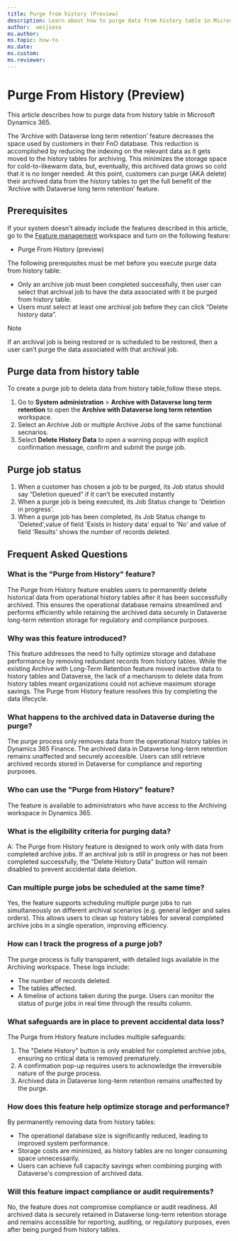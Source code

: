 ```yaml
---
title: Purge from history (Preview)
description: Learn about how to purge data from history table in Microsoft Dynamics 365.
author:  weijiesa
ms.author: 
ms.topic: how-to
ms.date: 
ms.custom:
ms.reviewer: 
---
```


# Purge From History (Preview)

This article describes how to purge data from history table in Microsoft Dynamics 365.

The ‘Archive with Dataverse long term retention’ feature decreases the space used by customers in their FnO database. This reduction is accomplished by reducing the indexing on the relevant data as it gets moved to the history tables for archiving. This minimizes the storage space for cold-to-likewarm data, but, eventually, this archived data grows so cold that it is no longer needed. At this point, customers can purge (AKA delete) their archived data from the history tables to get the full benefit of the ‘Archive with Dataverse long term retention’ feature. 

## Prerequisites

If your system doesn't already include the features described in this article, go to the [Feature management](../../fin-ops/get-started/feature-management/feature-management-overview.md) workspace and turn on the following feature:

- <To be checked with engineering team> Purge From History (preview) 

The following prerequisites must be met before you execute purge data from history table:
-  Only an archive job must been completed successfully, then user can select that archival job to have the data associated with it be purged from history table.
-  Users must select at least one archival job before they can click “Delete history data”.

 > [!NOTE]
 > If an archival job is being restored or is scheduled to be restored, then a user can’t purge the data associated with that archival job.

## Purge data from history table

To create a purge job to deleta data from history table,follow these steps.

1. Go to **System administration** \> **Archive with Dataverse long term retention** to open the **Archive with Dataverse long term retention** workspace.
2. Select an Archive Job or multiple Archive Jobs of the same functional secnarios.
3. Select **Delete History Data** to open a warning popup with explicit confirmation message, confirm and submit the purge job.

## Purge job status
1. When a customer has chosen a job to be purged, its Job status should say “Deletion queued” if it can’t be executed instantly 
1. When a purge job is being executed, its Job Status change to 'Deletion in progress'.
1. When a purge job has been completed, its Job Status change to 'Deleted',value of field 'Exists in history data' equal to 'No' and value of field 'Results' shows the number of records deleted.

## Frequent Asked Questions

### What is the "Purge from History" feature? 
The Purge from History feature enables users to permanently delete historical data from operational history tables after it has been successfully archived. This ensures the operational database remains streamlined and performs efficiently while retaining the archived data securely in Dataverse long-term retention storage for regulatory and compliance purposes. 

### Why was this feature introduced? 
This feature addresses the need to fully optimize storage and database performance by removing redundant records from history tables. While the existing Archive with Long-Term Retention feature moved inactive data to history tables and Dataverse, the lack of a mechanism to delete data from history tables meant organizations could not achieve maximum storage savings. The Purge from History feature resolves this by completing the data lifecycle. 
 
### What happens to the archived data in Dataverse during the purge? 
The purge process only removes data from the operational history tables in Dynamics 365 Finance. The archived data in Dataverse long-term retention remains unaffected and securely accessible. Users can still retrieve archived records stored in Dataverse for compliance and reporting purposes. 

### Who can use the "Purge from History" feature? 
The feature is available to administrators who have access to the Archiving workspace in Dynamics 365.  

### What is the eligibility criteria for purging data? 
A: The Purge from History feature is designed to work only with data from completed archive jobs. If an archival job is still in progress or has not been completed successfully, the "Delete History Data" button will remain disabled to prevent accidental data deletion. 

### Can multiple purge jobs be scheduled at the same time? 
Yes, the feature supports scheduling multiple purge jobs to run simultaneously on different archival scenarios (e.g. general ledger and sales orders). This allows users to clean up history tables for several completed archive jobs in a single operation, improving efficiency. 

### How can I track the progress of a purge job? 
The purge process is fully transparent, with detailed logs available in the Archiving workspace. These logs include: 
- The number of records deleted. 
- The tables affected. 
- A timeline of actions taken during the purge. 
Users can monitor the status of purge jobs in real time through the results column. 
 
### What safeguards are in place to prevent accidental data loss? 
The Purge from History feature includes multiple safeguards: 
1. The "Delete History" button is only enabled for completed archive jobs, ensuring no critical data is removed prematurely. 
1. A confirmation pop-up requires users to acknowledge the irreversible nature of the purge process. 
1. Archived data in Dataverse long-term retention remains unaffected by the purge. 

### How does this feature help optimize storage and performance? 
By permanently removing data from history tables: 
- The operational database size is significantly reduced, leading to improved system performance. 
- Storage costs are minimized, as history tables are no longer consuming space unnecessarily. 
- Users can achieve full capacity savings when combining purging with Dataverse's compression of archived data. 

### Will this feature impact compliance or audit requirements? 
No, the feature does not compromise compliance or audit readiness. All archived data is securely retained in Dataverse long-term retention storage and remains accessible for reporting, auditing, or regulatory purposes, even after being purged from history tables. 
